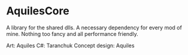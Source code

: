 # AquilesCore
A library for the shared dlls. A necessary dependency for every mod of mine. Nothing too fancy and all performance friendly.

Art: Aquiles
C#: Taranchuk
Concept design: Aquiles
